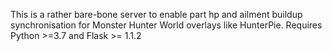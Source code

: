 This is a rather bare-bone server to enable part hp and ailment buildup synchronisation for Monster Hunter World overlays like HunterPie. 
Requires Python >=3.7 and Flask >= 1.1.2